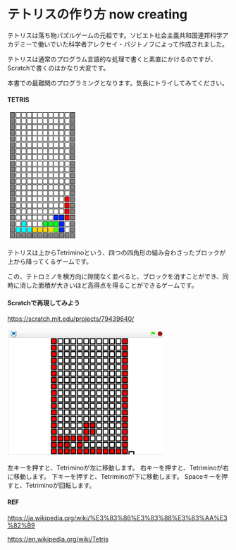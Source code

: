 # テトリスの作り方 now creating

テトリスは落ち物パズルゲームの元祖です。ソビエト社会主義共和国連邦科学アカデミーで働いでいた科学者アレクセイ・パジトノフによって作成されました。


テトリスは通常のプログラム言語的な処理で書くと素直にかけるのですが、Scratchで書くのはかなり大変です。

本書での最難関のプログラミングとなります。気長にトライしてみてください。


#### TETRIS
![](board_4.png)

テトリスは上からTetriminoという、四つの四角形の組み合わさったブロックが上から降ってくるゲームです。


この、テトロミノを横方向に隙間なく並べると、ブロックを消すことができ、同時に消した面積が大きいほど高得点を得ることができるゲームです。




#### Scratchで再現してみよう

https://scratch.mit.edu/projects/79439640/

![](tetris_scratch.png)

左キーを押すと、Tetriminoが左に移動します。
右キーを押すと、Tetriminoが右に移動します。
下キーを押すと、Tetriminoが下に移動します。
Spaceキーを押すと、Tetriminoが回転します。


#### REF

https://ja.wikipedia.org/wiki/%E3%83%86%E3%83%88%E3%83%AA%E3%82%B9

https://en.wikipedia.org/wiki/Tetris

